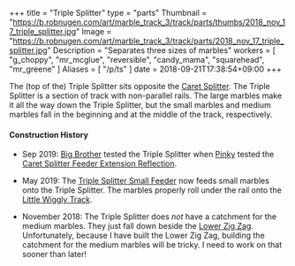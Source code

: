 +++
title = "Triple Splitter"
type = "parts"
Thumbnail = "https://b.robnugen.com/art/marble_track_3/track/parts/thumbs/2018_nov_17_triple_splitter.jpg"
Image = "https://b.robnugen.com/art/marble_track_3/track/parts/2018_nov_17_triple_splitter.jpg"
Description = "Separates three sizes of marbles"
workers = [
	"g_choppy",
	"mr_mcglue",
	"reversible",
	"candy_mama",
	"squarehead",
	"mr_greene"
]
Aliases = [
  "/p/ts"
]
date = 2018-09-21T17:38:54+09:00
+++

The (top of the) Triple Splitter sits opposite the [Caret Splitter](/parts/caret-splitter/).  The Triple Splitter is a section of track with non-parallel rails.  The large marbles make it all the way down the Triple Splitter, but the small marbles and medium marbles fall in the beginning and at the middle of the track, respectively.

#### Construction History

* Sep 2019: [Big Brother](/workers/big_brother/) tested the Triple Splitter when [Pinky](/workers/pinky/) tested the [Caret Splitter Feeder Extension Reflection](/parts/caret-splitter-feeder-extension-reflection/).

* May 2019: The [Triple Splitter Small Feeder](/parts/triple-splitter-small-feeder/) now feeds small marbles onto the Triple Splitter.  The marbles properly roll under the rail onto the [Little Wiggly Track](/parts/little_wiggly_track/).

* November 2018:  The Triple Splitter does *not* have a catchment for the medium marbles.  They just fall down beside the [Lower Zig Zag](/parts/lower_zig_zag/).  Unfortunately, because I have built the Lower Zig Zag, building the catchment for the medium marbles will be tricky.  I need to work on that sooner than later!
